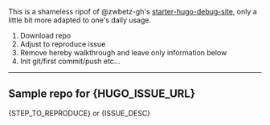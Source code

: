 This is a shameless ripof of @zwbetz-gh's [starter-hugo-debug-site](https://github.com/zwbetz-gh/starter-hugo-debug-site), only a little bit more adapted to one's daily usage.

1. Download repo
2. Adjust to reproduce issue
3. Remove hereby walkthrough and leave only information below
4. Init git/first commit/push etc...

---

## Sample repo for {HUGO_ISSUE_URL}

{STEP_TO_REPRODUCE} or {ISSUE_DESC}
